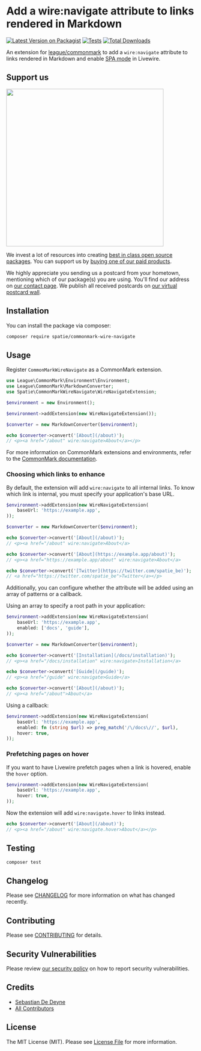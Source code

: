 # Add a wire:navigate attribute to links rendered in Markdown

[![Latest Version on Packagist](https://img.shields.io/packagist/v/spatie/commonmark-wire-navigate.svg?style=flat-square)](https://packagist.org/packages/spatie/commonmark-wire-navigate)
[![Tests](https://img.shields.io/github/actions/workflow/status/spatie/commonmark-wire-navigate/run-tests.yml?branch=main&label=tests&style=flat-square)](https://github.com/spatie/commonmark-wire-navigate/actions/workflows/run-tests.yml)
[![Total Downloads](https://img.shields.io/packagist/dt/spatie/commonmark-wire-navigate.svg?style=flat-square)](https://packagist.org/packages/spatie/commonmark-wire-navigate)

An extension for [league/commonmark](https://github.com/thephpleague/commonmark) to add a `wire:navigate` attribute to links rendered in Markdown and enable [SPA mode](https://livewire.laravel.com/docs/navigate) in Livewire.

## Support us

[<img src="https://github-ads.s3.eu-central-1.amazonaws.com/commonmark-wire-navigate.jpg?t=1" width="419px" />](https://spatie.be/github-ad-click/commonmark-wire-navigate)

We invest a lot of resources into creating [best in class open source packages](https://spatie.be/open-source). You can support us by [buying one of our paid products](https://spatie.be/open-source/support-us).

We highly appreciate you sending us a postcard from your hometown, mentioning which of our package(s) you are using. You'll find our address on [our contact page](https://spatie.be/about-us). We publish all received postcards on [our virtual postcard wall](https://spatie.be/open-source/postcards).

## Installation

You can install the package via composer:

```bash
composer require spatie/commonmark-wire-navigate
```

## Usage

Register `CommonMarkWireNavigate` as a CommonMark extension.

```php
use League\CommonMark\Environment\Environment;
use League\CommonMark\MarkdownConverter;
use Spatie\CommonMarkWireNavigate\WireNavigateExtension;

$environment = new Environment();

$environment->addExtension(new WireNavigateExtension());

$converter = new MarkdownConverter($environment);

echo $converter->convert('[About](/about)');
// <p><a href="/about" wire:navigate>About</a></p>
```

For more information on CommonMark extensions and environments, refer to the [CommonMark documentation](https://commonmark.thephpleague.com/2.4/basic-usage/).

### Choosing which links to enhance

By default, the extension will add `wire:navigate` to all internal links. To know which link is internal, you must specify your application's base URL.

```php
$environment->addExtension(new WireNavigateExtension(
    baseUrl: 'https://example.app',
));

$converter = new MarkdownConverter($environment);

echo $converter->convert('[About](/about)');
// <p><a href="/about" wire:navigate>About</a>

echo $converter->convert('[About](https://example.app/about)');
// <p><a href="https://example.app/about" wire:navigate>About</a>

echo $converter->convert('[Twitter](https://twitter.com/spatie_be)');
// <a href="https://twitter.com/spatie_be">Twitter</a></p>
```

Additionally, you can configure whether the attribute will be added using an array of patterns or a callback.

Using an array to specify a root path in your application:

```php
$environment->addExtension(new WireNavigateExtension(
    baseUrl: 'https://example.app',
    enabled: ['docs', 'guide'],
));

$converter = new MarkdownConverter($environment);

echo $converter->convert('[Installation](/docs/installation)');
// <p><a href="/docs/installation" wire:navigate>Installation</a>

echo $converter->convert('[Guide](/guide)');
// <p><a href="/guide" wire:navigate>Guide</a>

echo $converter->convert('[About](/about)');
// <p><a href="/about">About</a>
```

Using a callback:

```php
$environment->addExtension(new WireNavigateExtension(
    baseUrl: 'https://example.app',
    enabled: fn (string $url) => preg_match('/\/docs\//', $url),
    hover: true, 
));
```

### Prefetching pages on hover

If you want to have Livewire prefetch pages when a link is hovered, enable the `hover` option.

```php
$environment->addExtension(new WireNavigateExtension(
    baseUrl: 'https://example.app',
    hover: true, 
));
```

Now the extension will add `wire:navigate.hover` to links instead.

```php
echo $converter->convert('[About](/about)');
// <p><a href="/about" wire:navigate.hover>About</a></p>
```

## Testing

```bash
composer test
```

## Changelog

Please see [CHANGELOG](CHANGELOG.md) for more information on what has changed recently.

## Contributing

Please see [CONTRIBUTING](https://github.com/spatie/.github/blob/main/CONTRIBUTING.md) for details.

## Security Vulnerabilities

Please review [our security policy](../../security/policy) on how to report security vulnerabilities.

## Credits

- [Sebastian De Deyne](https://github.com/sebastiandedeyne)
- [All Contributors](../../contributors)

## License

The MIT License (MIT). Please see [License File](LICENSE.md) for more information.
